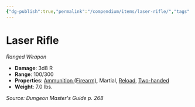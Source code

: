 ```yaml
---
{"dg-publish":true,"permalink":"/compendium/items/laser-rifle/","tags":["compendium/src/5e/dmg","item/property/ammunition/firearm","item/property/martial","item/property/reload","item/property/two-handed","item/weapon/martial/ranged"]}
---
```


# Laser Rifle
*Ranged Weapon*  

- **Damage**: 3d8 R
- **Range**: 100/300
- **Properties**: [Ammunition (Firearm)](rules/item-properties.md#Ammunition%20(Firearm)), Martial, [Reload](rules/item-properties.md#Reload), [Two-handed](rules/item-properties.md#Two-handed)
- **Weight**: 7.0 lbs.

*Source: Dungeon Master's Guide p. 268*